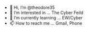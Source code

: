 - 👋 Hi, I’m @theodore35
- 👀 I’m interested in ... The Cyber Feild
- 🌱 I’m currently learning ... EW/Cyber
- 📫 How to reach me ... Gmail, Phone
